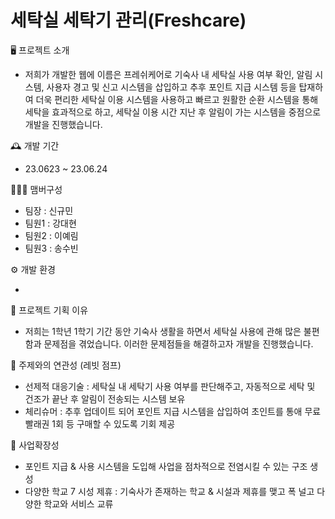 # 세탁실 세탁기 관리(Freshcare)

🖥️ 프로젝트 소개

* 저희가 개발한 웹에 이름은 프레쉬케어로 기숙사 내 세탁실 사용 여부 확인, 알림 시스템, 사용자 경고 및 신고 시스템을 삽입하고 추후 포인트 지급 시스템 등을 탑재하여 더욱 편리한 세탁실 이용 시스템을 사용하고 빠르고 원활한 순환 시스템을 통해 세탁을 효과적으로 하고, 세탁실 이용 시간 지난 후 알림이 가는 시스템을 중점으로 개발을 진행했습니다.



🕰️ 개발 기간  

* 23.0623 ~ 23.06.24



🧑‍🤝‍🧑 맴버구성

* 팀장 : 신규민
* 팀원1 : 강대현
* 팀원2 : 이예림
* 팀원3 : 송수빈




⚙️ 개발 환경

*



📌 프로젝트 기획 이유

* 저희는 1학년 1학기 기간 동안 기숙사 생활을 하면서 세탁실 사용에 관해 많은 불편함과 문제점을 겪었습니다. 이러한 문제점들을 해결하고자 개발을 진행했습니다.


📌 주제와의 연관성 (레빗 점프)

* 선제적 대응기술 : 세탁실 내 세탁기 사용 여부를 판단해주고, 자동적으로 세탁 및 건조가 끝난 후 알림이 전송되는 시스템 보유
* 체리슈머 : 추후 업데이트 되어 포인트 지급 시스템을 삽입하여 초인트를 통애 무료 빨래권 1회 등 구매할 수 있도록 기회 제공


📌 사업확장성

* 포인트 지급 & 사용 시스템을 도입해 사업을 점차적으로 전염시킬 수 있는 구조 생성
* 다양한 학교 7 시성 제휴 : 기숙사가 존재하는 학교 & 시설과 제휴를 맺고 폭 널고 다양한 학교와 서비스 교류
